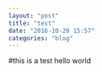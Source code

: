 ```yaml
---
layout: "post"
title: "test"
date: "2016-10-20 15:57"
categories: "blog"
---
```

#this is a test
hello world
